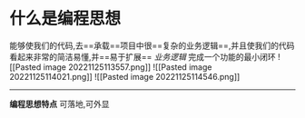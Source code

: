 # 什么是编程思想
能够使我们的代码,去==承载==项目中很==复杂的业务逻辑==,并且使我们的代码看起来非常的简洁易懂,并==易于扩展==
*业务逻辑*
完成一个功能的最小闭环
![[Pasted image 20221125113557.png]]
![[Pasted image 20221125114021.png]]
![[Pasted image 20221125114546.png]]

---

**编程思想特点**
可落地,可外显